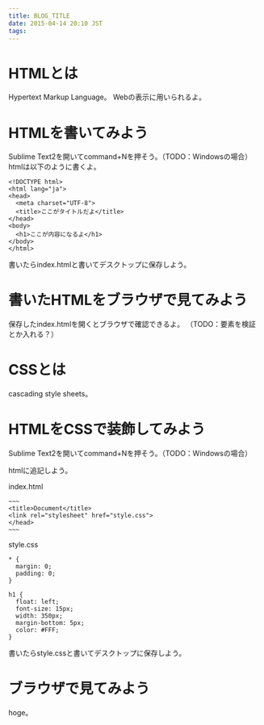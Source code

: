 ```yaml
---
title: BLOG_TITLE
date: 2015-04-14 20:10 JST
tags:
---
```


# HTMLとは
Hypertext Markup Language。
Webの表示に用いられるよ。

# HTMLを書いてみよう
Sublime Text2を開いてcommand+Nを押そう。（TODO：Windowsの場合）
htmlは以下のように書くよ。

```:html
<!DOCTYPE html>
<html lang="ja">
<head>
  <meta charset="UTF-8">
  <title>ここがタイトルだよ</title>
</head>
<body>
  <h1>ここが内容になるよ</h1>  
</body>
</html>
```

書いたらindex.htmlと書いてデスクトップに保存しよう。

# 書いたHTMLをブラウザで見てみよう
保存したindex.htmlを開くとブラウザで確認できるよ。
（TODO：要素を検証とか入れる？）

# CSSとは
cascading style sheets。

# HTMLをCSSで装飾してみよう
Sublime Text2を開いてcommand+Nを押そう。（TODO：Windowsの場合）

htmlに追記しよう。

index.html
```:html
~~~
<title>Document</title>
<link rel="stylesheet" href="style.css">
</head>
~~~
```

style.css
```:css
* {
  margin: 0;
  padding: 0;
}

h1 {
  float: left;
  font-size: 15px;
  width: 350px;
  margin-bottom: 5px;
  color: #FFF;
}
```

書いたらstyle.cssと書いてデスクトップに保存しよう。

# ブラウザで見てみよう
hoge。
